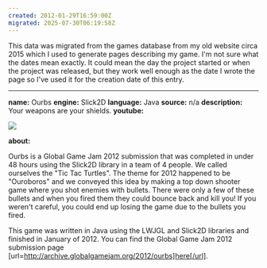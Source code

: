 ```yaml
---
created: 2012-01-29T16:59:00Z
migrated: 2025-07-30T06:19:58Z
---
```


This data was migrated from the games database from my old website circa 2015 which I used to generate pages describing my game. I'm not sure what the dates mean exactly. It could mean the day the project started or when the project was released, but they work well enough as the date I wrote the page so I've used it for the creation date of this entry.

---

**name:** Ourbs
**engine:** Slick2D
**language:** Java
**source:** n/a
**description:** Your weapons are your shields.
**youtube:**

![](https://www.youtube.com/watch?v=-ZgZnEhixmk)

**about:**

Ourbs is a Global Game Jam 2012 submission that was completed in under 48 hours using the Slick2D library in a team of 4 people. We called ourselves the "Tic Tac Turtles". The theme for 2012 happened to be "Ouroboros" and we conveyed this idea by making a top down shooter game where you shot enemies with bullets. There were only a few of these bullets and when you fired them they could bounce back and kill you! If you weren't careful, you could end up losing the game due to the bullets you fired.

This game was written in Java using the LWJGL and Slick2D libraries and finished in January of 2012. You can find the Global Game Jam 2012 submission page [url=http://archive.globalgamejam.org/2012/ourbs]here[/url].
